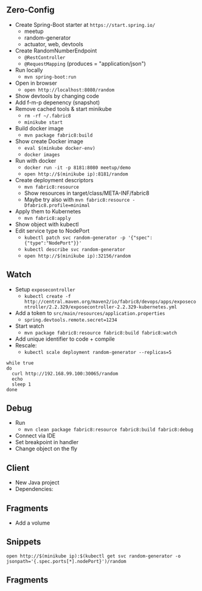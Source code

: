 ## Zero-Config

* Create Spring-Boot starter at `https://start.spring.io/`
  * meetup
  * random-generator
  * actuator, web, devtools
* Create RandomNumberEndpoint
  * `@RestController`
  * `@RequestMapping` (produces = "application/json")
* Run locally
  * `mvn spring-boot:run`
* Open in browser
  * `open http://localhost:8080/random`
* Show devtools by changing code
* Add f-m-p depenency (snapshot)
* Remove cached tools & start minikube
  * `rm -rf ~/.fabric8`
  * `minikube start`
* Build docker image
  * `mvn package fabric8:build`
* Show create Docker image
  * `eval $(minkube docker-env)`
  * `docker images`
* Run with docker
  * `docker run -it -p 8181:8080 meetup/demo`
  * `open http://$(minikube ip):8181/random`
* Create deployment descriptors
  * `mvn fabric8:resource`
  * Show resources in target/class/META-INF/fabric8
  * Maybe try also with `mvn fabric8:resource -Dfabric8.profile=minimal`
* Apply them to Kubernetes
  * `mvn fabric8:apply`
* Show object with kubectl
* Edit service type to NodePort
  * `kubectl patch svc random-generator -p '{"spec":{"type":"NodePort"}}'`
  * `kubectl describe svc random-generator`
  * `open http://$(minikube ip):32156/random`

## Watch

* Setup `exposecontroller`
  - `kubectl create -f http://central.maven.org/maven2/io/fabric8/devops/apps/exposecontroller/2.2.329/exposecontroller-2.2.329-kubernetes.yml`
* Add a token to `src/main/resources/application.properties`
  - `spring.devtools.remote.secret=1234`
* Start watch
  - `mvn package fabric8:resource fabric8:build fabric8:watch`
* Add unique identifier to code + compile
* Rescale:
  - `kubectl scale deployment random-generator --replicas=5`

```
while true
do
  curl http://192.168.99.100:30065/random
  echo
  sleep 1
done
```

## Debug

* Run
  - `mvn clean package fabric8:resource fabric8:build fabric8:debug`
* Connect via IDE
* Set breakpoint in handler
* Change object on the fly

## Client

* New Java project
* Dependencies:




## Fragments

* Add a volume


## Snippets

```
open http://$(minikube ip):$(kubectl get svc random-generator -o jsonpath='{.spec.ports[*].nodePort}')/random
```


## Fragments
